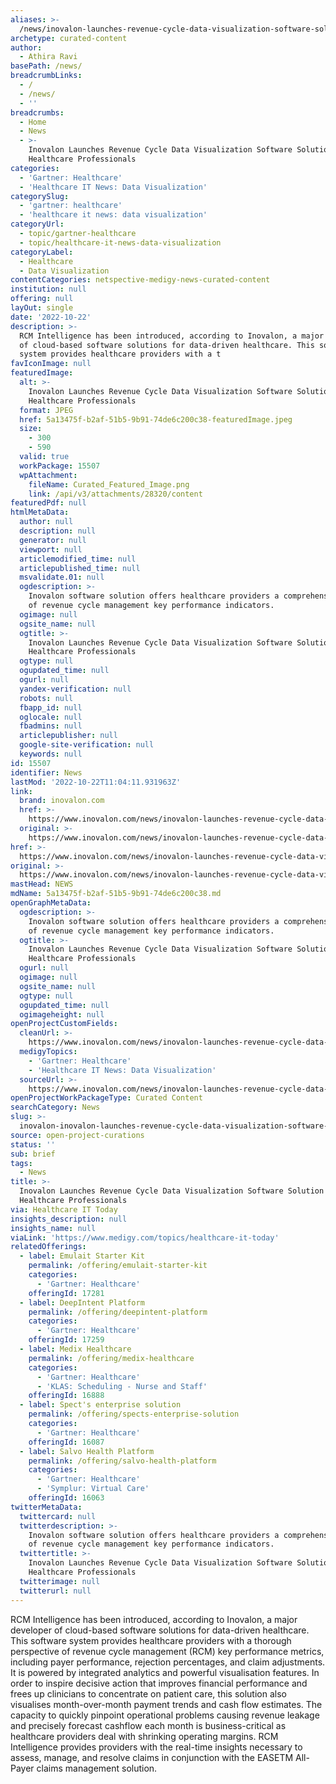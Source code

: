 ```yaml
---
aliases: >-
  /news/inovalon-launches-revenue-cycle-data-visualization-software-solution-for-healthcare-professionals
archetype: curated-content
author:
  - Athira Ravi
basePath: /news/
breadcrumbLinks:
  - /
  - /news/
  - ''
breadcrumbs:
  - Home
  - News
  - >-
    Inovalon Launches Revenue Cycle Data Visualization Software Solution for
    Healthcare Professionals
categories:
  - 'Gartner: Healthcare'
  - 'Healthcare IT News: Data Visualization'
categorySlug:
  - 'gartner: healthcare'
  - 'healthcare it news: data visualization'
categoryUrl:
  - topic/gartner-healthcare
  - topic/healthcare-it-news-data-visualization
categoryLabel:
  - Healthcare
  - Data Visualization
contentCategories: netspective-medigy-news-curated-content
institution: null
offering: null
layOut: single
date: '2022-10-22'
description: >-
  RCM Intelligence has been introduced, according to Inovalon, a major developer
  of cloud-based software solutions for data-driven healthcare. This software
  system provides healthcare providers with a t
favIconImage: null
featuredImage:
  alt: >-
    Inovalon Launches Revenue Cycle Data Visualization Software Solution for
    Healthcare Professionals
  format: JPEG
  href: 5a13475f-b2af-51b5-9b91-74de6c200c38-featuredImage.jpeg
  size:
    - 300
    - 590
  valid: true
  workPackage: 15507
  wpAttachment:
    fileName: Curated_Featured_Image.png
    link: /api/v3/attachments/28320/content
featuredPdf: null
htmlMetaData:
  author: null
  description: null
  generator: null
  viewport: null
  articlemodified_time: null
  articlepublished_time: null
  msvalidate.01: null
  ogdescription: >-
    Inovalon software solution offers healthcare providers a comprehensive view
    of revenue cycle management key performance indicators.
  ogimage: null
  ogsite_name: null
  ogtitle: >-
    Inovalon Launches Revenue Cycle Data Visualization Software Solution for
    Healthcare Professionals
  ogtype: null
  ogupdated_time: null
  ogurl: null
  yandex-verification: null
  robots: null
  fbapp_id: null
  oglocale: null
  fbadmins: null
  articlepublisher: null
  google-site-verification: null
  keywords: null
id: 15507
identifier: News
lastMod: '2022-10-22T11:04:11.931963Z'
link:
  brand: inovalon.com
  href: >-
    https://www.inovalon.com/news/inovalon-launches-revenue-cycle-data-visualization-software-solution-for-healthcare-professionals/
  original: >-
    https://www.inovalon.com/news/inovalon-launches-revenue-cycle-data-visualization-software-solution-for-healthcare-professionals/
href: >-
  https://www.inovalon.com/news/inovalon-launches-revenue-cycle-data-visualization-software-solution-for-healthcare-professionals/
original: >-
  https://www.inovalon.com/news/inovalon-launches-revenue-cycle-data-visualization-software-solution-for-healthcare-professionals/
mastHead: NEWS
mdName: 5a13475f-b2af-51b5-9b91-74de6c200c38.md
openGraphMetaData:
  ogdescription: >-
    Inovalon software solution offers healthcare providers a comprehensive view
    of revenue cycle management key performance indicators.
  ogtitle: >-
    Inovalon Launches Revenue Cycle Data Visualization Software Solution for
    Healthcare Professionals
  ogurl: null
  ogimage: null
  ogsite_name: null
  ogtype: null
  ogupdated_time: null
  ogimageheight: null
openProjectCustomFields:
  cleanUrl: >-
    https://www.inovalon.com/news/inovalon-launches-revenue-cycle-data-visualization-software-solution-for-healthcare-professionals/
  medigyTopics:
    - 'Gartner: Healthcare'
    - 'Healthcare IT News: Data Visualization'
  sourceUrl: >-
    https://www.inovalon.com/news/inovalon-launches-revenue-cycle-data-visualization-software-solution-for-healthcare-professionals/
openProjectWorkPackageType: Curated Content
searchCategory: News
slug: >-
  inovalon-inovalon-launches-revenue-cycle-data-visualization-software-solution-for-healthcare-professionals
source: open-project-curations
status: ''
sub: brief
tags:
  - News
title: >-
  Inovalon Launches Revenue Cycle Data Visualization Software Solution for
  Healthcare Professionals
via: Healthcare IT Today
insights_description: null
insights_name: null
viaLink: 'https://www.medigy.com/topics/healthcare-it-today'
relatedOfferings:
  - label: Emulait Starter Kit
    permalink: /offering/emulait-starter-kit
    categories:
      - 'Gartner: Healthcare'
    offeringId: 17281
  - label: DeepIntent Platform
    permalink: /offering/deepintent-platform
    categories:
      - 'Gartner: Healthcare'
    offeringId: 17259
  - label: Medix Healthcare
    permalink: /offering/medix-healthcare
    categories:
      - 'Gartner: Healthcare'
      - 'KLAS: Scheduling - Nurse and Staff'
    offeringId: 16888
  - label: Spect's enterprise solution
    permalink: /offering/spects-enterprise-solution
    categories:
      - 'Gartner: Healthcare'
    offeringId: 16087
  - label: Salvo Health Platform
    permalink: /offering/salvo-health-platform
    categories:
      - 'Gartner: Healthcare'
      - 'Symplur: Virtual Care'
    offeringId: 16063
twitterMetaData:
  twittercard: null
  twitterdescription: >-
    Inovalon software solution offers healthcare providers a comprehensive view
    of revenue cycle management key performance indicators.
  twittertitle: >-
    Inovalon Launches Revenue Cycle Data Visualization Software Solution for
    Healthcare Professionals
  twitterimage: null
  twitterurl: null
---
```

<p>RCM Intelligence has been introduced, according to Inovalon, a major developer of cloud-based software solutions for data-driven healthcare. This software system provides healthcare providers with a thorough perspective of revenue cycle management (RCM) key performance metrics, including payer performance, rejection percentages, and claim adjustments. It is powered by integrated analytics and powerful visualisation features. In order to inspire decisive action that improves financial performance and frees up clinicians to concentrate on patient care, this solution also visualises month-over-month payment trends and cash flow estimates. The capacity to quickly pinpoint operational problems causing revenue leakage and precisely forecast cashflow each month is business-critical as healthcare providers deal with shrinking operating margins. RCM Intelligence provides providers with the real-time insights necessary to assess, manage, and resolve claims in conjunction with the EASETM All-Payer claims management solution.</p>